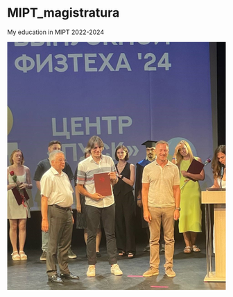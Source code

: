 # MIPT_magistratura
My education in MIPT 2022-2024

<img src="images/mipt_24.jpeg" alt="jpg"  width="600"/> 

